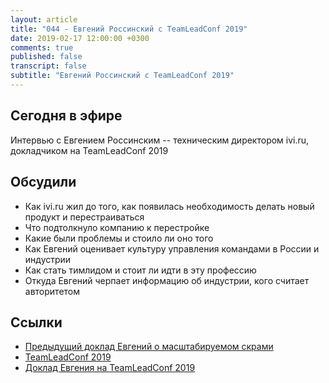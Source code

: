 ```yaml
---
layout: article
title: "044 - Евгений Россинский с TeamLeadConf 2019"
date: 2019-02-17 12:00:00 +0300
comments: true
published: false
transcript: false
subtitle: "Евгений Россинский с TeamLeadConf 2019"
---
```


## Сегодня в эфире

Интервью с Евгением Россинским -- техническим директором ivi.ru, докладчиком на TeamLeadConf 2019

## Обсудили

* Как ivi.ru жил до того, как появилась необходимость делать новый продукт и перестраиваться
* Что подтолкнуло компанию к перестройке
* Какие были проблемы и стоило ли оно того
* Как Евгений оценивает культуру управления командами в России и индустрии
* Как стать тимлидом и стоит ли идти в эту профессию
* Откуда Евгений черпает информацию об индустрии, кого считает авторитетом

## Ссылки

* [Предыдущий доклад Евгений о масштабируемом скрами](https://www.youtube.com/watch?v=blcT7H2HJnA)
* [TeamLeadConf 2019](http://teamleadconf.ru/moscow/2019)
* [Доклад Евгения на TeamLeadConf 2019](http://teamleadconf.ru/moscow/2019/abstracts/4363)
